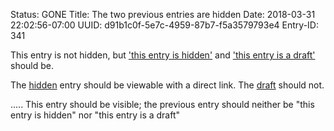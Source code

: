 Status: GONE
Title: The two previous entries are hidden
Date: 2018-03-31 22:02:56-07:00
UUID: d91b1c0f-5e7c-4959-87b7-f5a3579793e4
Entry-ID: 341

This entry is not hidden, but ['this entry is hidden'](339) and ['this entry is a draft'](310) should be.

The [hidden](339) entry should be viewable with a direct link. The [draft](310) should not.

.....
This entry should be visible; the previous entry should neither be "this entry is hidden" nor "this entry is a draft"